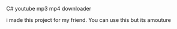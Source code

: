 
C# youtube mp3 mp4 downloader

i made this project for my friend. You can use this but its amouture
